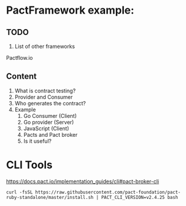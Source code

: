 # PactFramework example:

## TODO
1. List of other frameworks

Pactflow.io
   
## Content
1. What is contract testing?
2. Provider and Consumer
3. Who generates the contract?
4. Example
   1. Go Consumer (Client)
   2. Go provider (Server)
   3. JavaScript (Client)
   4. Pacts and Pact broker
   5. Is it useful?




# CLI Tools
https://docs.pact.io/implementation_guides/cli#pact-broker-cli

```shell
curl -fsSL https://raw.githubusercontent.com/pact-foundation/pact-ruby-standalone/master/install.sh | PACT_CLI_VERSION=v2.4.25 bash
```